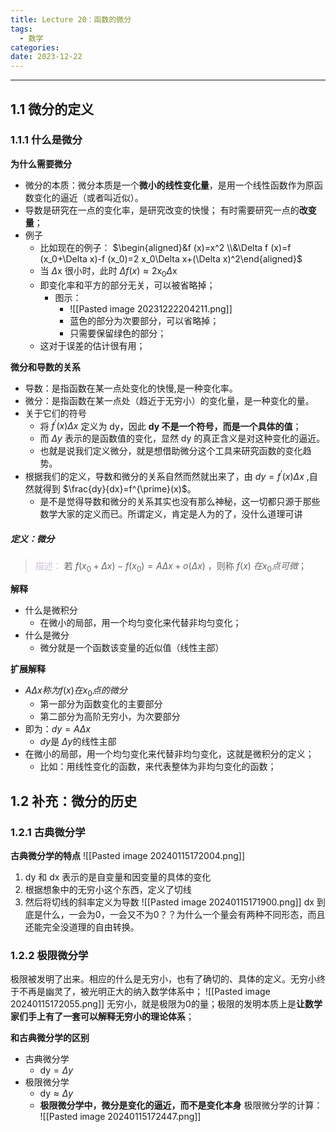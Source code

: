```yaml
---
title: Lecture 20：函数的微分
tags:
  - 数学
categories: 
date: 2023-12-22
---
```

---
## 1.1 微分的定义
### 1.1.1 什么是微分
**为什么需要微分**
+ 微分的本质：微分本质是一个**微小的线性变化量**，是用一个线性函数作为原函数变化的逼近（或者叫近似）。
+ 导数是研究在一点的变化率，是研究改变的快慢；
有时需要研究一点的**改变量**；
+ 例子
	+ 比如现在的例子： $\begin{aligned}&f (x)=x^2 \\&\Delta f (x)=f (x_0+\Delta x)-f (x_0)=2 x_0\Delta x+(\Delta x)^2\end{aligned}$
	+ 当 $\Delta\mathrm{x}$ 很小时，此时 $\Delta f(x)\approx2\mathrm{x}_0\Delta\mathrm{x}$
	+ 即变化率和平方的部分无关，可以被省略掉；
		+ 图示：
			+ ![[Pasted image 20231222204211.png]]
			+ 蓝色的部分为次要部分，可以省略掉；
			+ 只需要保留绿色的部分；
	+ 这对于误差的估计很有用；

**微分和导数的关系**
+ 导数：是指函数在某一点处变化的快慢,是一种变化率。
+ 微分：是指函数在某一点处（趋近于无穷小）的变化量，是一种变化的量。
+ 关于它们的符号
	+ 将 $f^{\prime}(x)\Delta x$ 定义为 dy，因此 **dy 不是一个符号，而是一个具体的值**；
	+ 而 $\Delta y$ 表示的是函数值的变化，显然 dy 的真正含义是对这种变化的逼近。
	+ 也就是说我们定义微分，就是想借助微分这个工具来研究函数的变化趋势。
+ 根据我们的定义，导数和微分的关系自然而然就出来了，由 $dy=f^{\prime}(x)\Delta x$ ,自然就得到 $\frac{dy}{dx}=f^{\prime}(x)$。
	+ 是不是觉得导数和微分的关系其实也没有那么神秘，这一切都只源于那些数学大家的定义而已。所谓定义，肯定是人为的了，没什么道理可讲


##### **定义**：微分
> <font color="#ccc1d9">描述：</font> $\text{若 }f(x_0+\Delta x)-f(x_0)=A\Delta x+o(\Delta x)\text{ ，则称 }f(x)$ $在 x _0点可微；$

**解释**
+ 什么是微积分 
	+ 在微小的局部，用一个均匀变化来代替非均匀变化；
+ 什么是微分 
	+ 微分就是一个函数该变量的近似值（线性主部）

**扩展解释**
+  $A\Delta x 称为 f(x)在 x_0 点的微分$
	+ 第一部分为函数变化的主要部分
	+ 第二部分为高阶无穷小，为次要部分
+ 即为：$dy=A\Delta x$
	+ $dy\text{是 }\Delta y\text{的线性主部}$
+ 在微小的局部，用一个均匀变化来代替非均匀变化，这就是微积分的定义；
	+ 比如：用线性变化的函数，来代表整体为非均匀变化的函数；

## 1.2 补充：微分的历史
### 1.2.1 古典微分学
**古典微分学的特点**
![[Pasted image 20240115172004.png]]
1. dy 和 dx 表示的是自变量和因变量的具体的变化
2. 根据想象中的无穷小这个东西，定义了切线
3. 然后将切线的斜率定义为导数
![[Pasted image 20240115171900.png]]
dx 到底是什么，一会为0，一会又不为0？？为什么一个量会有两种不同形态，而且还能完全没道理的自由转换。

### 1.2.2 极限微分学
极限被发明了出来。相应的什么是无穷小，也有了确切的、具体的定义。无穷小终于不再是幽灵了，被光明正大的纳入数学体系中；
![[Pasted image 20240115172055.png]]
无穷小，就是极限为0的量；极限的发明本质上是**让数学家们手上有了一套可以解释无穷小的理论体系**；

**和古典微分学的区别**
+ 古典微分学 
	+ $\mathrm{dy}=\Delta y$
+ 极限微分学 
	+ $\mathrm{dy}\approx\Delta y$
	+ **极限微分学中，微分是变化的逼近，而不是变化本身**
极限微分学的计算：
![[Pasted image 20240115172447.png]]
